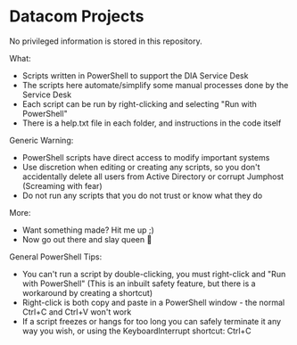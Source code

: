 # Datacom Projects

No privileged information is stored in this repository.

What:
 - Scripts written in PowerShell to support the DIA Service Desk
 - The scripts here automate/simplify some manual processes done by the Service Desk
 - Each script can be run by right-clicking and selecting "Run with PowerShell"
 - There is a help.txt file in each folder, and instructions in the code itself

Generic Warning:
 - PowerShell scripts have direct access to modify important systems
 - Use discretion when editing or creating any scripts, so you don't accidentally 
   delete all users from Active Directory or corrupt Jumphost (Screaming with fear)
 - Do not run any scripts that you do not trust or know what they do

More:
 - Want something made? Hit me up ;)
 - Now go out there and slay queen 🌟

General PowerShell Tips:
 - You can't run a script by double-clicking, you must right-click and "Run with PowerShell"
   (This is an inbuilt safety feature, but there is a workaround by creating a shortcut)
 - Right-click is both copy and paste in a PowerShell window - the normal Ctrl+C and Ctrl+V won't work
 - If a script freezes or hangs for too long you can safely terminate it any way you wish, or using the 
   KeyboardInterrupt shortcut: Ctrl+C
